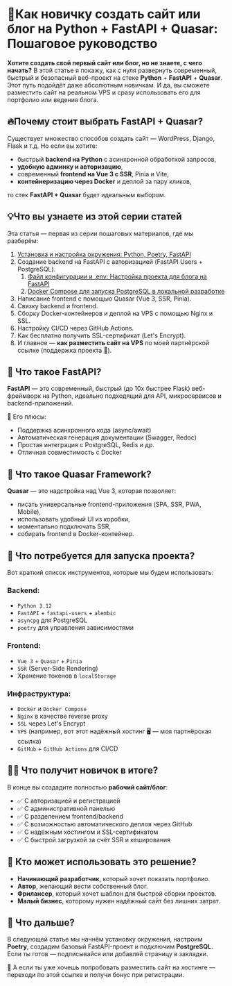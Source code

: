 # 🐍Как новичку создать сайт или блог на Python + FastAPI + Quasar: Пошаговое руководство

**Хотите создать свой первый сайт или блог, но не знаете, с чего начать?** В этой статье я покажу, как с нуля развернуть современный, быстрый и безопасный веб-проект на стеке **Python** + **FastAPI** + **Quasar**. Этот путь подойдёт даже абсолютным новичкам. И да, вы сможете разместить сайт на реальном VPS и сразу использовать его для портфолио или ведения блога.

## 🔥Почему стоит выбрать FastAPI + Quasar?

Существует множество способов создать сайт — WordPress, Django, Flask и т.д. Но если вы хотите:

- быстрый **backend на Python** с асинхронной обработкой запросов,
- **удобную админку и авторизацию**,
- современный **frontend на Vue 3 с SSR**, Pinia и Vite,
- **контейнеризацию через Docker** и деплой за пару кликов,

то стек **FastAPI + Quasar** будет идеальным выбором.

## 💡Что вы узнаете из этой серии статей

Эта статья — первая из серии пошаговых материалов, где мы разберём:
1. [Установка и настройка окружения: Python, Poetry, FastAPI](1.md)
2. Создание backend на FastAPI с авторизацией (FastAPI Users + PostgreSQL).
    1. [Файл конфигурации и .env: Настройка проекта для блога на FastAPI](2.md) 
    2. [Docker Compose для запуска PostgreSQL в локальной разработке](3.md)
3. Написание frontend с помощью Quasar (Vue 3, SSR, Pinia).
4. Связку backend и frontend.
5. Сборку Docker-контейнеров и деплой на VPS с помощью Nginx и SSL.
6. Настройку CI/CD через GitHub Actions.
7. Как бесплатно получить SSL-сертификат (Let's Encrypt).
8. И главное — **как разместить сайт на VPS** по моей партнёрской ссылке (поддержка проекта 🙏).

## 🧱 Что такое FastAPI?

**FastAPI** — это современный, быстрый (до 10x быстрее Flask) веб-фреймворк на Python, идеально подходящий для API, микросервисов и backend-приложений.

📌 Его плюсы:
- Поддержка асинхронного кода (async/await)
- Автоматическая генерация документации (Swagger, Redoc)
- Простая интеграция с PostgreSQL, Redis и др.
- Отличная совместимость с Docker

## 🎨 Что такое Quasar Framework?

**Quasar** — это надстройка над Vue 3, которая позволяет:
- писать универсальные frontend-приложения (SPA, SSR, PWA, Mobile),
- использовать удобный UI из коробки,
- моментально подключать SSR,
- собирать frontend в Docker-контейнер.

## 🚀 Что потребуется для запуска проекта?

Вот краткий список инструментов, которые мы будем использовать:

### Backend:
- `Python 3.12`
- `FastAPI` + `fastapi-users` + `alembic`
- `asyncpg` для PostgreSQL
- `poetry` для управления зависимостями

### Frontend:
- `Vue 3` + `Quasar` + `Pinia`
- `SSR` (Server-Side Rendering)
- Хранение токенов в `localStorage`

### Инфраструктура:
- `Docker` и `Docker Compose`
- `Nginx` в качестве reverse proxy
- `SSL` через Let's Encrypt
- `VPS` (например, вот этот надёжный хостинг 🖥️ — моя партнёрская ссылка)
- `GitHub` + `GitHub Actions` для CI/CD

## 🧑‍💻 Что получит новичок в итоге?
В конце вы создадите полностью **рабочий сайт/блог**:

- ✅ С авторизацией и регистрацией
- ✅ С административной панелью
- ✅ С разделением frontend/backend
- ✅ С возможностью автоматического деплоя через GitHub
- ✅ С надёжным хостингом и SSL-сертификатом
- ✅ С быстрой загрузкой за счёт SSR и кеширования


## 📌 Кто может использовать это решение?

- **Начинающий разработчик**, который хочет показать портфолио.
- **Автор**, желающий вести собственный блог.
- **Фрилансер**, который хочет шаблон для быстрой сборки проектов.
- **Малый бизнес**, которому нужен надёжный сайт без лишних затрат.

## 🧭 Что дальше?

В следующей статье мы начнём установку окружения, настроим **Poetry**, создадим базовый FastAPI-проект и подключим **PostgreSQL**. Если ты готов — подписывайся или добавляй страницу в закладки.

📎 А если ты уже хочешь попробовать разместить сайт на хостинге — переходи по этой ссылке и получи бонус при регистрации.
